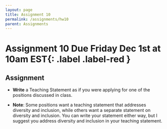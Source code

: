 ```yaml
---
layout: page
title: Assignment 10
permalink: /assignments/hw10
parent: Assignments
---
```


# Assignment 10 **Due Friday Dec 1st at 10am EST**{: .label .label-red }


## Assignment


- **Write** a Teaching Statement as if you were applying for one of the positions discussed in class.  

- **Note**: Some positions want a teaching statement that addresses diversity and inclusion, while others want a separate statement on diversity and inclusion. You can write your statement either way, but I suggest you address diversity and inclusion in your teaching statement. 

